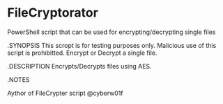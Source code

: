 # FileCryptorator
PowerShell script that can be used for encrypting/decrypting single files  

.SYNOPSIS 
This scropt is for testing purposes only. Malicious use of this script is prohibitted. 
Encrypt or Decrypt a single file.

.DESCRIPTION
Encrypts/Decrypts files using AES.

.NOTES


Aythor of FileCrypter script @cyberw01f
